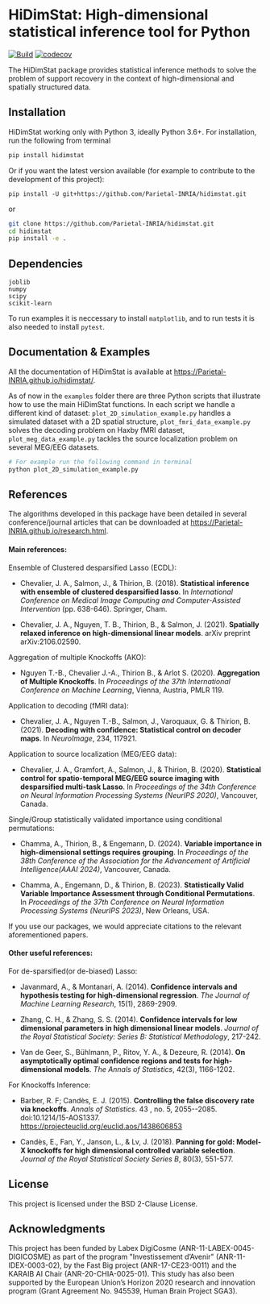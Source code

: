# HiDimStat: High-dimensional statistical inference tool for Python
[![Build](https://github.com/Parietal-INRIA/hidimstat/actions/workflows/build_package.yml/badge.svg?branch=main)](https://github.com/Parietal-INRIA/hidimstat/actions/workflows/build_package.yml)  [![codecov](https://codecov.io/gh/Parietal-INRIA/hidimstat/branch/main/graph/badge.svg?token=979G94XCE7)](https://codecov.io/gh/Parietal-INRIA/hidimstat)

The HiDimStat package provides statistical inference methods to solve the
problem of support recovery in the context of high-dimensional and
spatially structured data.

## Installation

HiDimStat working only with Python 3, ideally Python 3.6+. For installation,
run the following from terminal

```bash
pip install hidimstat
```

Or if you want the latest version available (for example to contribute to
the development of this project):

```
pip install -U git+https://github.com/Parietal-INRIA/hidimstat.git
```

or

```bash
git clone https://github.com/Parietal-INRIA/hidimstat.git
cd hidimstat
pip install -e .
```

## Dependencies

```
joblib
numpy
scipy
scikit-learn
```

To run examples it is neccessary to install `matplotlib`, and to run tests it
is also needed to install `pytest`.

## Documentation & Examples

All the documentation of HiDimStat is available at https://Parietal-INRIA.github.io/hidimstat/.

As of now in the `examples` folder there are three Python scripts that
illustrate how to use the main HiDimStat functions.
In each script we handle a different kind of dataset:
``plot_2D_simulation_example.py`` handles a simulated dataset with a 2D
spatial structure,
``plot_fmri_data_example.py`` solves the decoding problem on Haxby fMRI dataset,
``plot_meg_data_example.py`` tackles the source localization problem on several
MEG/EEG datasets.


```bash
# For example run the following command in terminal
python plot_2D_simulation_example.py
```

## References

The algorithms developed in this package have been detailed in several
conference/journal articles that can be downloaded at
https://Parietal-INRIA.github.io/research.html.

#### Main references:

Ensemble of Clustered desparsified Lasso (ECDL):

* Chevalier, J. A., Salmon, J., & Thirion, B. (2018). __Statistical inference
  with ensemble of clustered desparsified lasso__. In _International Conference
  on Medical Image Computing and Computer-Assisted Intervention_
  (pp. 638-646). Springer, Cham.

* Chevalier, J. A., Nguyen, T. B., Thirion, B., & Salmon, J. (2021). __Spatially relaxed inference on high-dimensional linear models__. arXiv preprint arXiv:2106.02590.

Aggregation of multiple Knockoffs (AKO):

* Nguyen T.-B., Chevalier J.-A., Thirion B., & Arlot S. (2020). __Aggregation
  of Multiple Knockoffs__. In _Proceedings of the 37th International Conference on
  Machine Learning_, Vienna, Austria, PMLR 119.

Application to decoding (fMRI data):

* Chevalier, J. A., Nguyen T.-B., Salmon, J., Varoquaux, G. & Thirion, B. (2021). __Decoding with confidence: Statistical control on decoder maps__. In _NeuroImage_, 234, 117921.

Application to source localization (MEG/EEG data):

* Chevalier, J. A., Gramfort, A., Salmon, J., & Thirion, B. (2020). __Statistical control for spatio-temporal MEG/EEG source imaging with desparsified multi-task Lasso__. In _Proceedings of the 34th Conference on Neural Information Processing Systems (NeurIPS 2020)_, Vancouver, Canada.

Single/Group statistically validated importance using conditional permutations:

* Chamma, A., Thirion, B., & Engemann, D. (2024). __Variable importance in
  high-dimensional settings requires grouping__. In _Proceedings of
  the 38th Conference of the Association for the Advancement of Artificial
  Intelligence(AAAI 2024)_, Vancouver, Canada.

* Chamma, A., Engemann, D., & Thirion, B. (2023). __Statistically Valid Variable
  Importance Assessment through Conditional Permutations__. In _Proceedings of
  the 37th Conference on Neural Information Processing Systems (NeurIPS 2023)_,
  New Orleans, USA.

If you use our packages, we would appreciate citations to the relevant aforementioned papers.

#### Other useful references:

For de-sparsified(or de-biased) Lasso:

* Javanmard, A., & Montanari, A. (2014). __Confidence intervals and hypothesis
  testing for high-dimensional regression__. _The Journal of Machine Learning
  Research_, 15(1), 2869-2909.

* Zhang, C. H., & Zhang, S. S. (2014). __Confidence intervals for low dimensional
  parameters in high dimensional linear models__. _Journal of the Royal
  Statistical Society: Series B: Statistical Methodology_, 217-242.

* Van de Geer, S., Bühlmann, P., Ritov, Y. A., & Dezeure, R. (2014). __On
  asymptotically optimal confidence regions and tests for high-dimensional
  models__. _The Annals of Statistics_, 42(3), 1166-1202.

For Knockoffs Inference:

* Barber, R. F; Candès, E. J. (2015). __Controlling the false discovery rate
  via knockoffs__. _Annals of Statistics_. 43 , no. 5,
  2055--2085. doi:10.1214/15-AOS1337. https://projecteuclid.org/euclid.aos/1438606853

* Candès, E., Fan, Y., Janson, L., & Lv, J. (2018). __Panning for gold: Model-X
  knockoffs for high dimensional controlled variable selection__. _Journal of the
  Royal Statistical Society Series B_, 80(3), 551-577.

## License

This project is licensed under the BSD 2-Clause License.

## Acknowledgments

This project has been funded by Labex DigiCosme (ANR-11-LABEX-0045-DIGICOSME)
as part of the program "Investissement d’Avenir" (ANR-11-IDEX-0003-02), by the
Fast Big project (ANR-17-CE23-0011) and the KARAIB AI Chair
(ANR-20-CHIA-0025-01). This study has also been supported by the European
Union’s Horizon 2020 research and innovation program
(Grant Agreement No. 945539, Human Brain Project SGA3).


[TravisCI]: https://travis-ci.com/Parietal-INRIA/hidimstat.svg?branch=main "travisCI status"
[travis]: https://travis-ci.com/Parietal-INRIA/hidimstat

[CodeCov]: https://codecov.io/gh/Parietal-INRIA/hidimstat/branch/main/graph/badge.svg "CodeCov status"
[cov]: https://codecov.io/gh/Parietal-INRIA/hidimstat
